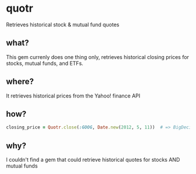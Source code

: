 quotr
=====

Retrieves historical stock &amp; mutual fund quotes

what?
-----

This gem currenly does one thing only, retrieves historical closing prices for stocks, mutual funds, and ETFs.

where?
------

It retrieves historical prices from the Yahoo! finance API

how?
----

```ruby
closing_price = Quotr.close(:GOOG, Date.new(2012, 5, 11))  # => BigDecimal("605.23")
```

why?
----

I couldn't find a gem that could retrieve historical quotes for stocks AND mutual funds
